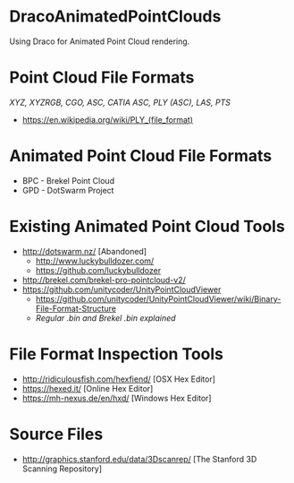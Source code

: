 # DracoAnimatedPointClouds
Using Draco for Animated Point Cloud rendering.

# Point Cloud File Formats
*XYZ, XYZRGB, CGO, ASC, CATIA ASC, PLY (ASC), LAS, PTS*

* https://en.wikipedia.org/wiki/PLY_(file_format)

# Animated Point Cloud File Formats
* BPC - Brekel Point Cloud 
* GPD - DotSwarm Project 

# Existing Animated Point Cloud Tools
* http://dotswarm.nz/ [Abandoned]
  * http://www.luckybulldozer.com/
  * https://github.com/luckybulldozer
* http://brekel.com/brekel-pro-pointcloud-v2/
* https://github.com/unitycoder/UnityPointCloudViewer
  * https://github.com/unitycoder/UnityPointCloudViewer/wiki/Binary-File-Format-Structure 
   * *Regular .bin and Brekel .bin explained*

# File Format Inspection Tools
* http://ridiculousfish.com/hexfiend/ [OSX Hex Editor] 
* https://hexed.it/ [Online Hex Editor]
* https://mh-nexus.de/en/hxd/ [Windows Hex Editor]

# Source Files
* http://graphics.stanford.edu/data/3Dscanrep/ [The Stanford 3D Scanning Repository]
